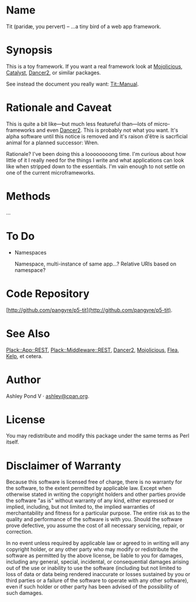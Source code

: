 # Name

Tit (paridæ, you pervert) – …a tiny bird of a web app framework.

# Synopsis

This is a toy framework. If you want a real framework look at
[Mojolicious](https://metacpan.org/pod/Mojolicious), [Catalyst](https://metacpan.org/pod/Catalyst), [Dancer2](https://metacpan.org/pod/Dancer2), or similar packages.

See instead the document you really want: [Tit::Manual](https://metacpan.org/pod/Tit::Manual).

# Rationale and Caveat

This is quite a bit like—but much less featureful than—lots of
micro-frameworks and even [Dancer2](https://metacpan.org/pod/Dancer2). This is probably not what you
want. It's alpha software until this notice is removed and it's raison
d'être is sacrficial animal for a planned successor: Wren.

Rationale? I've been doing this a loooooooong time. I'm curious about
how little of it I really need for the things I write and what
applications can look like when stripped down to the essentials. I'm
vain enough to not settle on one of the current microframeworks.

# Methods

…

# To Do

- Namespaces

    Namespace, multi-instance of same app…? Relative URIs based on namespace?

# Code Repository

[http://github.com/pangyre/p5-tit](http://github.com/pangyre/p5-tit).

# See Also

[Plack::App::REST](https://metacpan.org/pod/Plack::App::REST), [Plack::Middleware::REST](https://metacpan.org/pod/Plack::Middleware::REST), [Dancer2](https://metacpan.org/pod/Dancer2),
[Mojolicious](https://metacpan.org/pod/Mojolicious), [Flea](https://metacpan.org/pod/Flea), [Kelp](https://metacpan.org/pod/Kelp), et cetera.

# Author

Ashley Pond V · ashley@cpan.org.

# License

You may redistribute and modify this package under the same terms as Perl itself.

# Disclaimer of Warranty

Because this software is licensed free of charge, there is no warranty
for the software, to the extent permitted by applicable law. Except when
otherwise stated in writing the copyright holders and other parties
provide the software "as is" without warranty of any kind, either
expressed or implied, including, but not limited to, the implied
warranties of merchantability and fitness for a particular purpose. The
entire risk as to the quality and performance of the software is with
you. Should the software prove defective, you assume the cost of all
necessary servicing, repair, or correction.

In no event unless required by applicable law or agreed to in writing
will any copyright holder, or any other party who may modify or
redistribute the software as permitted by the above license, be
liable to you for damages, including any general, special, incidental,
or consequential damages arising out of the use or inability to use
the software (including but not limited to loss of data or data being
rendered inaccurate or losses sustained by you or third parties or a
failure of the software to operate with any other software), even if
such holder or other party has been advised of the possibility of
such damages.
